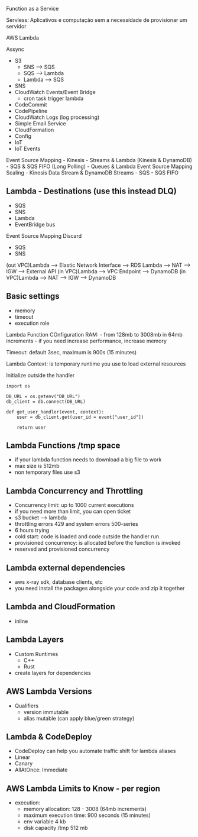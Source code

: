 Function as a Service

Servless: Aplicativos e computação sem a necessidade de provisionar um servidor

AWS Lambda

Assync
- S3
    * SNS --> SQS
    * SQS --> Lambda
    * Lambda --> SQS
- SNS
- CloudWatch Events/Event Bridge
    * cron task trigger lambda
- CodeCommit
- CodePipeline
- CloudWatch Logs (log processing)
- Simple Email Service
- CloudFormation
- Config
- IoT
- IoT Events


Event Source Mapping
    - Kinesis
    - Streams & Lambda (Kinesis & DynamoDB)
    - SQS & SQS FIFO (Long Polling)
    - Queues & Lambda
Event Source Mapping Scaling
    - Kinesis Data Stream & DynamoDB Streams
    - SQS
    - SQS FIFO


## Lambda - Destinations (use this instead DLQ)
- SQS
- SNS
- Lambda
- EventBridge bus

Event Source Mapping Discard 
- SQS
- SNS


(out VPC)Lambda --> Elastic Network Interface --> RDS
Lambda --> NAT --> IGW --> External API
(in VPC)Lambda --> VPC Endpoint --> DynamoDB
(in VPC)Lambda --> NAT --> IGW --> DynamoDB

## Basic settings
- memory
- timeout
- execution role

Lambda Function COnfiguration
RAM:
    - from 128mb to 3008mb in 64mb increments
    - if you need increase performance, increase memory

Timeout: default 3sec, maximum is 900s (15 minutes)    

Lambda Context: is temporary runtime you use to load external resources

Initialize outside the handler
```
import os

DB_URL = os.getenv("DB_URL")
db_client = db.connect(DB_URL)

def get_user_handler(event, context):
    user = db_client.get(user_id = event["user_id"])

    return user
```

## Lambda Functions /tmp space
- if your lambda function needs to download a big file to work
- max size is 512mb
- non temporary files use s3

## Lambda Concurrency and Throttling
- Concurrency limit: up to 1000 current executions
- if you need more than limit, you can open ticket
- s3 bucket --> lambda
- throttling errors 429 and system errors 500-series
- 6 hours trying
- cold start: code is loaded and code outside the handler run
- provisioned concurrency: is allocated before the function is invoked
- reserved and provisioned concurrency

## Lambda external dependencies
- aws x-ray sdk, database clients, etc
- you need install the packages alongside your code and zip it together

## Lambda and CloudFormation
- inline

## Lambda Layers
- Custom Runtimes
    - C++
    - Rust
- create layers for dependencies

## AWS Lambda Versions
- Qualifiers
    - version immutable
    - alias mutable (can apply blue/green strategy)

## Lambda & CodeDeploy
- CodeDeploy can help you automate traffic shift for lambda aliases
- Linear
- Canary
- AllAtOnce: Immediate

## AWS Lambda Limits to Know - per region
- execution:
    - memory allocation: 128 - 3008 (64mb increments)
    - maximum execution time: 900 seconds (15 minutes)
    - env variable 4 kb
    - disk capacity /tmp 512 mb